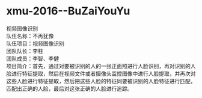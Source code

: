 # xmu-2016--BuZaiYouYu
视频图像识别  
队伍名称：不再犹豫   
队伍项目：视频图像识别   
团队队长：李柱   
团队成员：李智、李健   
项目简介：首先，通过对要被识别的人的一张正面照进行人脸识别，再对识别的人脸进行特征提取，然后在视频文件或者摄像头监控图像中进行人脸提取，并再次对这些人脸进行特征提取，然后把这些人脸的特征同要被识别的人脸特征进行匹配，匹配出正确的人脸，最后对这张正确的人脸进行追踪。   
